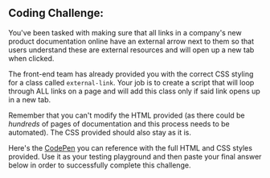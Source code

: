 ## Coding Challenge:

You've been tasked with making sure that all links in a company's new product documentation online have an external arrow next to them so that users understand these are external resources and will open up a new tab when clicked.

The front-end team has already provided you with the correct CSS styling for a class called `external-link`. Your job is to create a script that will loop through ALL links on a page and will add this class only if said link opens up in a new tab.

Remember that you can't modify the HTML provided (as there could be *hundreds* of pages of documentation and this process needs to be automated). The CSS provided should also stay as it is.

Here's the [CodePen](https://codepen.io/johnludena/pen/oNYKKdj) you can reference with the full HTML and CSS styles provided. Use it as your testing playground and then paste your final answer below in order to successfully complete this challenge.